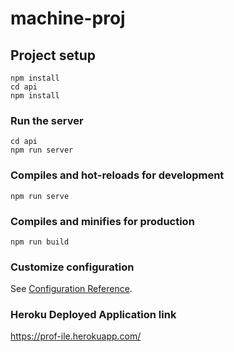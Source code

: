 # machine-proj

## Project setup
```
npm install
cd api
npm install
```

### Run the server
```
cd api
npm run server
```

### Compiles and hot-reloads for development
```
npm run serve
```

### Compiles and minifies for production
```
npm run build
```

### Customize configuration
See [Configuration Reference](https://cli.vuejs.org/config/).

### Heroku Deployed Application link
https://prof-ile.herokuapp.com/
